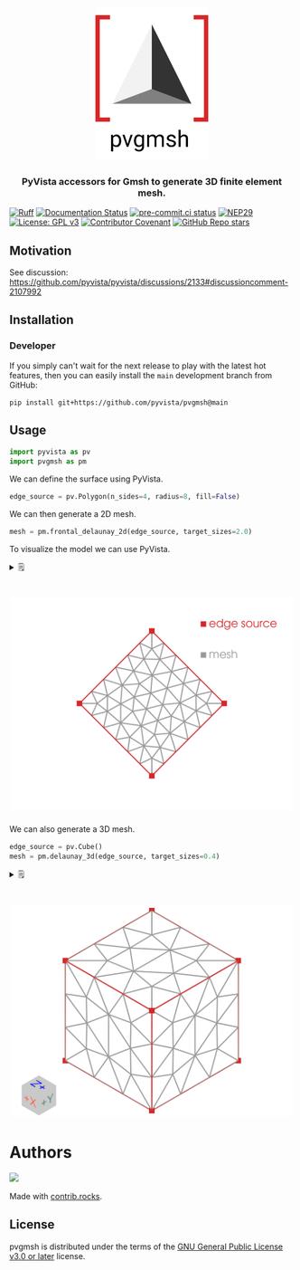 <h1 align="center">
  <a href="https://github.com/pyvista/pvgmsh#--------">
    <img src="https://raw.githubusercontent.com/pyvista/pvgmsh/main/branding/logo/logomark/pvgmsh_logo_icon.svg"
         alt="PVGmsh"
         width="200"></a>
</h1>

<h3 align="center">
PyVista accessors for Gmsh to generate 3D finite element mesh.
</h3>

[![Ruff](https://img.shields.io/endpoint?url=https://raw.githubusercontent.com/astral-sh/ruff/main/assets/badge/v2.json)](https://github.com/astral-sh/ruff)
[![Documentation Status](https://readthedocs.org/projects/pvgmsh/badge/?version=latest)](https://pvgmsh.readthedocs.io/en/latest/?badge=latest)
[![pre-commit.ci status](https://results.pre-commit.ci/badge/github/pyvista/pvgmsh/main.svg)](https://results.pre-commit.ci/latest/github/pyvista/pvgmsh/main)
[![NEP29](https://raster.shields.io/badge/follows-NEP29-orange.png)](https://numpy.org/neps/nep-0029-deprecation_policy.html)
[![License: GPL v3](https://img.shields.io/badge/License-GPLv3-blue.svg)](https://www.gnu.org/licenses/gpl-3.0)
[![Contributor Covenant](https://img.shields.io/badge/contributor%20covenant-2.1-4baaaa.svg)](https://github.com/pyvista/pvgmsh/blob/main/CODE_OF_CONDUCT.md)
[![GitHub Repo stars](https://img.shields.io/github/stars/pyvista/pvgmsh)](https://github.com/pyvista/pvgmsh/stargazers)

## Motivation

See discussion: https://github.com/pyvista/pyvista/discussions/2133#discussioncomment-2107992

## Installation

### Developer

If you simply can't wait for the next release to play with the latest hot features, then you can easily
install the `main` development branch from GitHub:

```shell
pip install git+https://github.com/pyvista/pvgmsh@main
```

## Usage

```python
import pyvista as pv
import pvgmsh as pm
```

We can define the surface using PyVista.

```python
edge_source = pv.Polygon(n_sides=4, radius=8, fill=False)
```

We can then generate a 2D mesh.

```python
mesh = pm.frontal_delaunay_2d(edge_source, target_sizes=2.0)
```

To visualize the model we can use PyVista.

<details>
<summary>🗒 </summary>

```python
plotter = pv.Plotter()
_ = plotter.add_mesh(
    mesh,
    show_edges=True,
    line_width=4,
    color="white",
    lighting=False,
    edge_color=[153, 153, 153],
)
_ = plotter.add_mesh(edge_source, show_edges=True, line_width=4, color=[214, 39, 40])
_ = plotter.add_points(
    edge_source.points, style="points", point_size=20, color=[214, 39, 40]
)
_ = plotter.add_legend(
    [[" edge source", [214, 39, 40]], [" mesh ", [153, 153, 153]]],
    bcolor="white",
    face="r",
    size=(0.3, 0.3),
)
plotter.show(cpos="xy")
```

</details>

<h1 align="center">
  <img src="https://github.com/pyvista/pvgmsh/raw/main/frontal_delaunay_2d_01.png" width="500">
</h1>

We can also generate a 3D mesh.

```python
edge_source = pv.Cube()
mesh = pm.delaunay_3d(edge_source, target_sizes=0.4)
```

<details>
<summary>🗒 </summary>

```python
plotter = pv.Plotter()
_ = plotter.add_mesh(
    mesh,
    show_edges=True,
    line_width=4,
    color="white",
    lighting=False,
    edge_color=[153, 153, 153],
)
_ = plotter.add_mesh(edge_source.extract_all_edges(), line_width=4, color=[214, 39, 40])
_ = plotter.add_points(
    edge_source.points, style="points", point_size=20, color=[214, 39, 40]
)
plotter.enable_parallel_projection()
_ = plotter.add_axes(
    box=True,
    box_args={
        "opacity": 0.5,
        "color_box": True,
        "x_face_color": "white",
        "y_face_color": "white",
        "z_face_color": "white",
    },
)
plotter.show()
```

</details>

<h1 align="center">
  <img src="https://github.com/pyvista/pvgmsh/raw/main/delaunay_3d_01.png" width="500">
</h1>

# Authors

<a href="https://github.com/pyvista/pvgmsh/graphs/contributors">
  <img src="https://contrib.rocks/image?repo=pyvista/pvgmsh" />
</a>

Made with [contrib.rocks](https://contrib.rocks).

## License

pvgmsh is distributed under the terms of the [GNU General Public License v3.0 or later](https://spdx.org/licenses/GPL-3.0-or-later.html) license.
